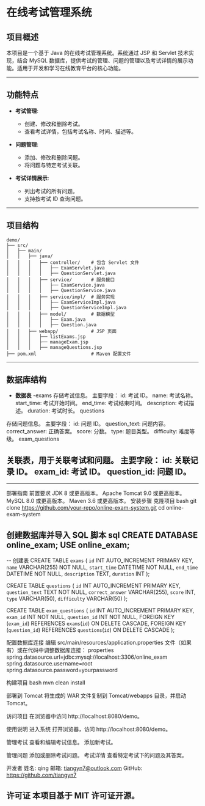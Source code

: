 # 在线考试管理系统

## 项目概述

本项目是一个基于 Java 的在线考试管理系统。系统通过 JSP 和 Servlet 技术实现，结合 MySQL 数据库，提供考试的管理、问题的管理以及考试详情的展示功能。适用于开发和学习在线教育平台的核心功能。

---

## 功能特点

- **考试管理**:
  - 创建、修改和删除考试。
  - 查看考试详情，包括考试名称、时间、描述等。

- **问题管理**:
  - 添加、修改和删除问题。
  - 将问题与特定考试关联。

- **考试详情展示**:
  - 列出考试的所有问题。
  - 支持按考试 ID 查询问题。

---

## 项目结构

```plaintext
demo/
├── src/
│   ├── main/
│   │   ├── java/
│   │   │   ├── controller/    # 包含 Servlet 文件
│   │   │   │   ├── ExamServlet.java
│   │   │   │   ├── QuestionServlet.java
│   │   │   ├── service/       # 服务接口
│   │   │   │   ├── ExamService.java
│   │   │   │   ├── QuestionService.java
│   │   │   ├── service/impl/  # 服务实现
│   │   │   │   ├── ExamServiceImpl.java
│   │   │   │   ├── QuestionServiceImpl.java
│   │   │   ├── model/         # 数据模型
│   │   │   │   ├── Exam.java
│   │   │   │   ├── Question.java
│   │   ├── webapp/            # JSP 页面
│   │   │   ├── listExams.jsp
│   │   │   ├── manageExam.jsp
│   │   │   ├── manageQuestions.jsp
├── pom.xml                    # Maven 配置文件
```
---
## 数据库结构
- **数据表**
-exams
存储考试信息。
主要字段：
id: 考试 ID。
name: 考试名称。
start_time: 考试开始时间。
end_time: 考试结束时间。
description: 考试描述。
duration: 考试时长。
questions

存储问题信息。
主要字段：
id: 问题 ID。
question_text: 问题内容。
correct_answer: 正确答案。
score: 分数。
type: 题目类型。
difficulty: 难度等级。
exam_questions

关联表，用于关联考试和问题。
主要字段：
id: 关联记录 ID。
exam_id: 考试 ID。
question_id: 问题 ID。
---

---
部署指南
前置要求
JDK 8 或更高版本。
Apache Tomcat 9.0 或更高版本。
MySQL 8.0 或更高版本。
Maven 3.6 或更高版本。
安装步骤
克隆项目
bash
git clone https://github.com/your-repo/online-exam-system.git
cd online-exam-system

创建数据库并导入 SQL 脚本
sql
CREATE DATABASE online_exam;
USE online_exam;
---

-- 创建表
CREATE TABLE `exams` (
    `id` INT AUTO_INCREMENT PRIMARY KEY,
    `name` VARCHAR(255) NOT NULL,
    `start_time` DATETIME NOT NULL,
    `end_time` DATETIME NOT NULL,
    `description` TEXT,
    `duration` INT
);

CREATE TABLE `questions` (
    `id` INT AUTO_INCREMENT PRIMARY KEY,
    `question_text` TEXT NOT NULL,
    `correct_answer` VARCHAR(255),
    `score` INT,
    `type` VARCHAR(50),
    `difficulty` VARCHAR(50)
);

CREATE TABLE `exam_questions` (
    `id` INT AUTO_INCREMENT PRIMARY KEY,
    `exam_id` INT NOT NULL,
    `question_id` INT NOT NULL,
    FOREIGN KEY (`exam_id`) REFERENCES `exams`(`id`) ON DELETE CASCADE,
    FOREIGN KEY (`question_id`) REFERENCES `questions`(`id`) ON DELETE CASCADE
);

配置数据库连接
编辑 src/main/resources/application.properties 文件（如果有）或在代码中调整数据库连接：
properties
spring.datasource.url=jdbc:mysql://localhost:3306/online_exam
spring.datasource.username=root
spring.datasource.password=yourpassword

构建项目
bash
mvn clean install

部署到 Tomcat
将生成的 WAR 文件复制到 Tomcat/webapps 目录，并启动 Tomcat。

访问项目
在浏览器中访问 http://localhost:8080/demo。

使用说明
进入系统
打开浏览器，访问 http://localhost:8080/demo。

管理考试
查看和编辑考试信息。
添加新考试。

管理问题
添加或删除考试问题。
考试详情
查看特定考试下的问题及其答案。

开发者
姓名: qing
邮箱: tiangyn7@outlook.com
GitHub: https://github.com/tiangyn7

许可证
本项目基于 MIT 许可证开源。
---
